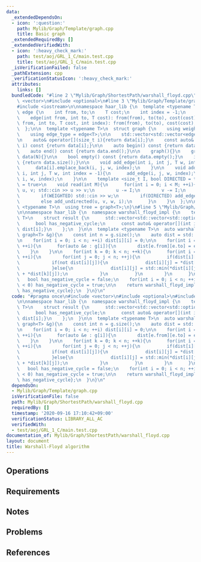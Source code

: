 ```yaml
---
data:
  _extendedDependsOn:
  - icon: ':question:'
    path: Mylib/Graph/Template/graph.cpp
    title: Basic graph
  _extendedRequiredBy: []
  _extendedVerifiedWith:
  - icon: ':heavy_check_mark:'
    path: test/aoj/GRL_1_C/main.test.cpp
    title: test/aoj/GRL_1_C/main.test.cpp
  _isVerificationFailed: false
  _pathExtension: cpp
  _verificationStatusIcon: ':heavy_check_mark:'
  attributes:
    links: []
  bundledCode: "#line 2 \"Mylib/Graph/ShortestPath/warshall_floyd.cpp\"\n#include\
    \ <vector>\n#include <optional>\n#line 3 \"Mylib/Graph/Template/graph.cpp\"\n\
    #include <iostream>\n\nnamespace haar_lib {\n  template <typename T>\n  struct\
    \ edge {\n    int from, to;\n    T cost;\n    int index = -1;\n    edge(){}\n\
    \    edge(int from, int to, T cost): from(from), to(to), cost(cost){}\n    edge(int\
    \ from, int to, T cost, int index): from(from), to(to), cost(cost), index(index){}\n\
    \  };\n\n  template <typename T>\n  struct graph {\n    using weight_type = T;\n\
    \    using edge_type = edge<T>;\n\n    std::vector<std::vector<edge<T>>> data;\n\
    \n    auto& operator[](size_t i){return data[i];}\n    const auto& operator[](size_t\
    \ i) const {return data[i];}\n\n    auto begin() const {return data.begin();}\n\
    \    auto end() const {return data.end();}\n\n    graph(){}\n    graph(int N):\
    \ data(N){}\n\n    bool empty() const {return data.empty();}\n    int size() const\
    \ {return data.size();}\n\n    void add_edge(int i, int j, T w, int index = -1){\n\
    \      data[i].emplace_back(i, j, w, index);\n    }\n\n    void add_undirected(int\
    \ i, int j, T w, int index = -1){\n      add_edge(i, j, w, index);\n      add_edge(j,\
    \ i, w, index);\n    }\n\n    template <size_t I, bool DIRECTED = true, bool WEIGHTED\
    \ = true>\n    void read(int M){\n      for(int i = 0; i < M; ++i){\n        int\
    \ u, v; std::cin >> u >> v;\n        u -= I;\n        v -= I;\n        T w = 1;\n\
    \        if(WEIGHTED) std::cin >> w;\n        if(DIRECTED) add_edge(u, v, w, i);\n\
    \        else add_undirected(u, v, w, i);\n      }\n    }\n  };\n\n  template\
    \ <typename T>\n  using tree = graph<T>;\n}\n#line 5 \"Mylib/Graph/ShortestPath/warshall_floyd.cpp\"\
    \n\nnamespace haar_lib {\n  namespace warshall_floyd_impl {\n    template <typename\
    \ T>\n    struct result {\n      std::vector<std::vector<std::optional<T>>> dist;\n\
    \      bool has_negative_cycle;\n      const auto& operator[](int i) const {return\
    \ dist[i];}\n    };\n  }\n\n  template <typename T>\n  auto warshall_floyd(const\
    \ graph<T> &g){\n    const int n = g.size();\n    auto dist = std::vector(n, std::vector<std::optional<T>>(n));\n\
    \n    for(int i = 0; i < n; ++i) dist[i][i] = 0;\n\n    for(int i = 0; i < n;\
    \ ++i){\n      for(auto &e : g[i]){\n        dist[e.from][e.to] = e.cost;\n  \
    \    }\n    }\n\n    for(int k = 0; k < n; ++k){\n      for(int i = 0; i < n;\
    \ ++i){\n        for(int j = 0; j < n; ++j){\n          if(dist[i][k] and dist[k][j]){\n\
    \            if(not dist[i][j]){\n              dist[i][j] = *dist[i][k] + *dist[k][j];\n\
    \            }else{\n              dist[i][j] = std::min(*dist[i][j], *dist[i][k]\
    \ + *dist[k][j]);\n            }\n          }\n        }\n      }\n    }\n\n \
    \   bool has_negative_cycle = false;\n    for(int i = 0; i < n; ++i) if(*dist[i][i]\
    \ < 0) has_negative_cycle = true;\n\n    return warshall_floyd_impl::result<T>{dist,\
    \ has_negative_cycle};\n  }\n}\n"
  code: "#pragma once\n#include <vector>\n#include <optional>\n#include \"Mylib/Graph/Template/graph.cpp\"\
    \n\nnamespace haar_lib {\n  namespace warshall_floyd_impl {\n    template <typename\
    \ T>\n    struct result {\n      std::vector<std::vector<std::optional<T>>> dist;\n\
    \      bool has_negative_cycle;\n      const auto& operator[](int i) const {return\
    \ dist[i];}\n    };\n  }\n\n  template <typename T>\n  auto warshall_floyd(const\
    \ graph<T> &g){\n    const int n = g.size();\n    auto dist = std::vector(n, std::vector<std::optional<T>>(n));\n\
    \n    for(int i = 0; i < n; ++i) dist[i][i] = 0;\n\n    for(int i = 0; i < n;\
    \ ++i){\n      for(auto &e : g[i]){\n        dist[e.from][e.to] = e.cost;\n  \
    \    }\n    }\n\n    for(int k = 0; k < n; ++k){\n      for(int i = 0; i < n;\
    \ ++i){\n        for(int j = 0; j < n; ++j){\n          if(dist[i][k] and dist[k][j]){\n\
    \            if(not dist[i][j]){\n              dist[i][j] = *dist[i][k] + *dist[k][j];\n\
    \            }else{\n              dist[i][j] = std::min(*dist[i][j], *dist[i][k]\
    \ + *dist[k][j]);\n            }\n          }\n        }\n      }\n    }\n\n \
    \   bool has_negative_cycle = false;\n    for(int i = 0; i < n; ++i) if(*dist[i][i]\
    \ < 0) has_negative_cycle = true;\n\n    return warshall_floyd_impl::result<T>{dist,\
    \ has_negative_cycle};\n  }\n}\n"
  dependsOn:
  - Mylib/Graph/Template/graph.cpp
  isVerificationFile: false
  path: Mylib/Graph/ShortestPath/warshall_floyd.cpp
  requiredBy: []
  timestamp: '2020-09-16 17:10:42+09:00'
  verificationStatus: LIBRARY_ALL_AC
  verifiedWith:
  - test/aoj/GRL_1_C/main.test.cpp
documentation_of: Mylib/Graph/ShortestPath/warshall_floyd.cpp
layout: document
title: Warshall-Floyd algorithm
---
```


## Operations

## Requirements

## Notes

## Problems

## References
